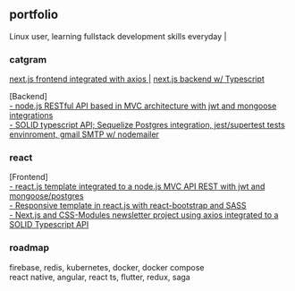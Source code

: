 ## portfolio
Linux user, learning fullstack development skills everyday |

### catgram
<a href="https://github.com/gabtonete/frontend-devagram-nextjs">next.js frontend integrated with axios |</a>
<a href="https://github.com/gabtonete/backend-devagram-next-ts"> next.js backend w/ Typescript</a>


[Backend]
<br/>
<a href="https://github.com/gabtonete/backend-task-node">- node.js RESTful API based in MVC architecture with jwt and mongoose integrations</a>
<br/>
<a href="https://github.com/gabtonete/solid-typescript">- SOLID typescript API; Sequelize Postgres integration, jest/supertest tests envinroment, gmail SMTP w/ nodemailer</a>
<br/>


### react

[Frontend]
<br/>
<a href="https://github.com/gabtonete/frontend-task-reactjs">- react.js template integrated to a node.js MVC API REST with jwt and mongoose/postgres</a>
<br/>
<a href="https://github.com/gabtonete/frontend-template-reactjs">- Responsive template in react.js with react-bootstrap and SASS</a>
<br/>
<a href="https://github.com/gabtonete/frontend-newsletter-nextjs">- Next.js and CSS-Modules newsletter project using axios integrated to a SOLID Typescript API</a>
<br/>

### roadmap

firebase, redis, kubernetes, docker, docker compose
<br/>
react native, angular, react ts, flutter, redux, saga
